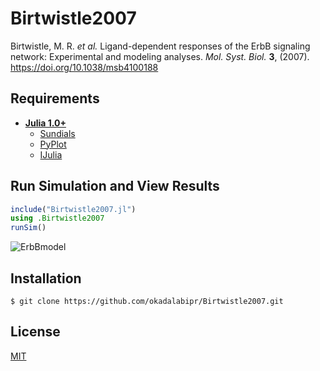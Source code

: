 # Birtwistle2007
Birtwistle, M. R. *et al.* Ligand-dependent responses of the ErbB signaling network: Experimental and modeling analyses. *Mol. Syst. Biol.* **3**, (2007). https://doi.org/10.1038/msb4100188

## Requirements
- **[Julia 1.0+](https://julialang.org)**
    - [Sundials](https://github.com/JuliaDiffEq/Sundials.jl)
    - [PyPlot](https://github.com/JuliaPy/PyPlot.jl)
    - [IJulia](https://github.com/JuliaLang/IJulia.jl)

## Run Simulation and View Results
```julia
include("Birtwistle2007.jl")
using .Birtwistle2007
runSim()
```
![ErbBmodel](https://user-images.githubusercontent.com/31299606/60935404-c150b780-a304-11e9-9c67-8a14e8ba62d7.png)

## Installation
    $ git clone https://github.com/okadalabipr/Birtwistle2007.git

## License
[MIT](/LICENSE)